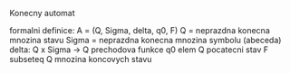Konecny automat

formalni definice: A = (Q, Sigma, delta, q0, F)
Q = neprazdna konecna mnozina stavu
Sigma = neprazdna konecna mnozina symbolu (abeceda)
delta: Q x Sigma -> Q prechodova funkce
q0 elem Q pocatecni stav
F subseteq Q mnozina koncovych stavu